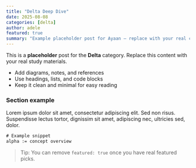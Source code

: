 ```yaml
---
title: "Delta Deep Dive"
date: 2025-08-08
categories: [delta]
author: adele
featured: true
summary: "Example placeholder post for Ayaan — replace with your real content after go-live."
---
```

This is a **placeholder** post for the **Delta** category. Replace this content with your real study materials.

- Add diagrams, notes, and references
- Use headings, lists, and code blocks
- Keep it clean and minimal for easy reading

<!--more-->

### Section example

Lorem ipsum dolor sit amet, consectetur adipiscing elit. Sed non risus. Suspendisse lectus tortor, dignissim sit amet, adipiscing nec, ultricies sed, dolor.

```txt
# Example snippet
alpha := concept overview
```

> Tip: You can remove `featured: true` once you have real featured picks.
